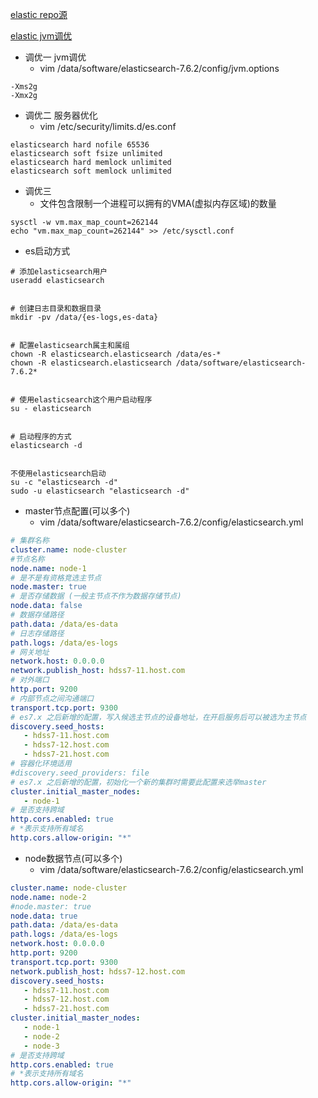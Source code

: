 
[elastic repo源](https://www.elastic.co/guide/en/elasticsearch/reference/7.11/rpm.html#rpm-repo)

[elastic jvm调优](https://www.elastic.co/guide/en/elasticsearch/reference/7.6/heap-dump-path.html)
- 调优一 jvm调优
   - vim /data/software/elasticsearch-7.6.2/config/jvm.options
``` shell
-Xms2g
-Xmx2g
```
- 调优二 服务器优化
   - vim /etc/security/limits.d/es.conf
``` shell
elasticsearch hard nofile 65536
elasticsearch soft fsize unlimited
elasticsearch hard memlock unlimited
elasticsearch soft memlock unlimited
```
- 调优三
   - 文件包含限制一个进程可以拥有的VMA(虚拟内存区域)的数量
``` shell
sysctl -w vm.max_map_count=262144
echo "vm.max_map_count=262144" >> /etc/sysctl.conf
```
- es启动方式
``` shell
# 添加elasticsearch用户
useradd elasticsearch


# 创建日志目录和数据目录
mkdir -pv /data/{es-logs,es-data}


# 配置elasticsearch属主和属组
chown -R elasticsearch.elasticsearch /data/es-*
chown -R elasticsearch.elasticsearch /data/software/elasticsearch-7.6.2*


# 使用elasticsearch这个用户启动程序
su - elasticsearch


# 启动程序的方式
elasticsearch -d


不使用elasticsearch启动
su -c "elasticsearch -d"
sudo -u elasticsearch "elasticsearch -d"
```
- master节点配置(可以多个)
   - vim /data/software/elasticsearch-7.6.2/config/elasticsearch.yml
``` yml
# 集群名称
cluster.name: node-cluster
#节点名称
node.name: node-1
# 是不是有资格竞选主节点
node.master: true
# 是否存储数据 (一般主节点不作为数据存储节点)
node.data: false
# 数据存储路径
path.data: /data/es-data
# 日志存储路径
path.logs: /data/es-logs
# 网关地址
network.host: 0.0.0.0
network.publish_host: hdss7-11.host.com
# 对外端口
http.port: 9200
# 内部节点之间沟通端口
transport.tcp.port: 9300
# es7.x 之后新增的配置，写入候选主节点的设备地址，在开启服务后可以被选为主节点
discovery.seed_hosts:
   - hdss7-11.host.com
   - hdss7-12.host.com
   - hdss7-21.host.com
# 容器化环境适用
#discovery.seed_providers: file
# es7.x 之后新增的配置，初始化一个新的集群时需要此配置来选举master
cluster.initial_master_nodes:
   - node-1
# 是否支持跨域
http.cors.enabled: true
# *表示支持所有域名
http.cors.allow-origin: "*"
```
- node数据节点(可以多个)
   - vim /data/software/elasticsearch-7.6.2/config/elasticsearch.yml
``` yml
cluster.name: node-cluster
node.name: node-2
#node.master: true
node.data: true
path.data: /data/es-data
path.logs: /data/es-logs
network.host: 0.0.0.0
http.port: 9200
transport.tcp.port: 9300
network.publish_host: hdss7-12.host.com
discovery.seed_hosts:
   - hdss7-11.host.com
   - hdss7-12.host.com
   - hdss7-21.host.com
cluster.initial_master_nodes:
   - node-1
   - node-2
   - node-3
# 是否支持跨域
http.cors.enabled: true
# *表示支持所有域名
http.cors.allow-origin: "*"
```
